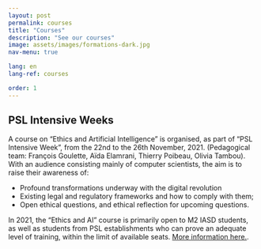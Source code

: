 ```yaml
---
layout: post
permalink: courses
title: "Courses"
description: "See our courses"
image: assets/images/formations-dark.jpg  
nav-menu: true

lang: en
lang-ref: courses

order: 1
---
```

## PSL Intensive Weeks

A course on “Ethics and Artificial Intelligence” is organised, as part of “PSL Intensive Week”, from the 22nd to the 26th November, 2021. (Pedagogical team: François Goulette, Aïda Elamrani, Thierry Poibeau, Olivia Tambou). With an audience consisting mainly of computer scientists, the aim is to raise their awareness of:
* Profound transformations underway with the digital revolution
* Existing legal and regulatory frameworks and how to comply with them;
* Open ethical questions, and ethical reflection for upcoming questions.

In 2021, the “Ethics and AI” course is primarily open to M2 IASD students, as well as students from PSL establishments who can prove an adequate level of training, within the limit of available seats. [More information here.](https://www.pslweek.fr/index.php?course=644).
